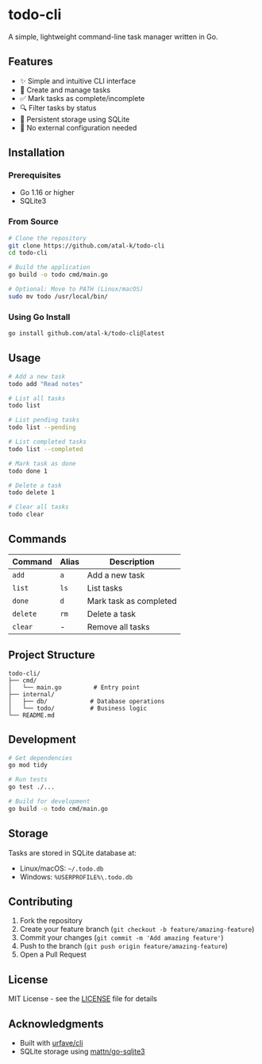 # todo-cli

A simple, lightweight command-line task manager written in Go.

## Features

- ✨ Simple and intuitive CLI interface
- 📝 Create and manage tasks
- ✅ Mark tasks as complete/incomplete
- 🔍 Filter tasks by status
- 💾 Persistent storage using SQLite
- 🚀 No external configuration needed

## Installation

### Prerequisites
- Go 1.16 or higher
- SQLite3

### From Source
```bash
# Clone the repository
git clone https://github.com/atal-k/todo-cli
cd todo-cli

# Build the application
go build -o todo cmd/main.go

# Optional: Move to PATH (Linux/macOS)
sudo mv todo /usr/local/bin/
```

### Using Go Install
```bash
go install github.com/atal-k/todo-cli@latest
```

## Usage

```bash
# Add a new task
todo add "Read notes"

# List all tasks
todo list

# List pending tasks
todo list --pending

# List completed tasks
todo list --completed

# Mark task as done
todo done 1

# Delete a task
todo delete 1

# Clear all tasks
todo clear
```

## Commands

| Command | Alias | Description |
|---------|-------|-------------|
| `add`   | `a`   | Add a new task |
| `list`  | `ls`  | List tasks |
| `done`  | `d`   | Mark task as completed |
| `delete`| `rm`  | Delete a task |
| `clear` | -     | Remove all tasks |

## Project Structure
```
todo-cli/
├── cmd/
│   └── main.go         # Entry point
├── internal/
│   ├── db/            # Database operations
│   └── todo/          # Business logic
└── README.md
```

## Development

```bash
# Get dependencies
go mod tidy

# Run tests
go test ./...

# Build for development
go build -o todo cmd/main.go
```

## Storage

Tasks are stored in SQLite database at:
- Linux/macOS: `~/.todo.db`
- Windows: `%USERPROFILE%\.todo.db`

## Contributing

1. Fork the repository
2. Create your feature branch (`git checkout -b feature/amazing-feature`)
3. Commit your changes (`git commit -m 'Add amazing feature'`)
4. Push to the branch (`git push origin feature/amazing-feature`)
5. Open a Pull Request

## License

MIT License - see the [LICENSE](LICENSE) file for details

## Acknowledgments

- Built with [urfave/cli](https://github.com/urfave/cli)
- SQLite storage using [mattn/go-sqlite3](https://github.com/mattn/go-sqlite3)